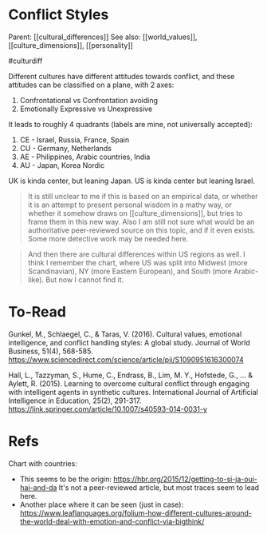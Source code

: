# Conflict Styles

Parent: [[cultural_differences]]
See also: [[world_values]], [[culture_dimensions]], [[personality]]

#culturdiff


Different cultures have different attitudes towards conflict, and these attitudes can be classified on a plane, with 2 axes:
1. Confrontational vs Confrontation avoiding
2. Emotionally Expressive vs Unexpressive

It leads to roughly 4 quadrants (labels are mine, not universally accepted):
1. CE - Israel, Russia, France, Spain
2. CU - Germany, Netherlands
3. AE - Philippines, Arabic countries, India
4. AU - Japan, Korea Nordic

UK is kinda center, but leaning Japan. US is kinda center but leaning Israel. 

> It is still unclear to me if this is based on an empirical data, or whether it is an attempt to present personal wisdom in a mathy way, or whether it somehow draws on [[culture_dimensions]], but tries to frame them in this new way. Also I am still not sure what would be an authoritative peer-reviewed source on this topic, and if it even exists. Some more detective work may be needed here.

> And then there are cultural differences within US regions as well. I think I remember the chart, where US was split into Midwest (more Scandinavian), NY (more Eastern European), and South (more Arabic-like). But now I cannot find it.

# To-Read

Gunkel, M., Schlaegel, C., & Taras, V. (2016). Cultural values, emotional intelligence, and conflict handling styles: A global study. Journal of World Business, 51(4), 568-585. https://www.sciencedirect.com/science/article/pii/S1090951616300074

Hall, L., Tazzyman, S., Hume, C., Endrass, B., Lim, M. Y., Hofstede, G., ... & Aylett, R. (2015). Learning to overcome cultural conflict through engaging with intelligent agents in synthetic cultures. International Journal of Artificial Intelligence in Education, 25(2), 291-317. https://link.springer.com/article/10.1007/s40593-014-0031-y

# Refs

Chart with countries:
* This seems to be the origin: https://hbr.org/2015/12/getting-to-si-ja-oui-hai-and-da It's not a peer-reviewed article, but most traces seem to lead here.
* Another place where it can be seen (just in case): https://www.leaflanguages.org/folium-how-different-cultures-around-the-world-deal-with-emotion-and-conflict-via-bigthink/

